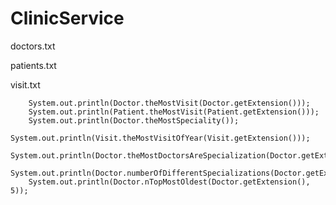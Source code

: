 # ClinicService
doctors.txt

patients.txt

visit.txt

        System.out.println(Doctor.theMostVisit(Doctor.getExtension()));
        System.out.println(Patient.theMostVisit(Patient.getExtension()));
        System.out.println(Doctor.theMostSpeciality());
        System.out.println(Visit.theMostVisitOfYear(Visit.getExtension()));
        System.out.println(Doctor.theMostDoctorsAreSpecialization(Doctor.getExtension()));
        System.out.println(Doctor.numberOfDifferentSpecializations(Doctor.getExtension()));
        System.out.println(Doctor.nTopMostOldest(Doctor.getExtension(), 5));
